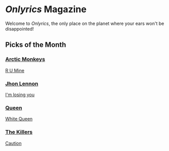 # _Onlyrics_ Magazine

Welcome to _Onlyrics_, the only place on the planet where your ears won't be disappointed!



## Picks of the Month

### [Arctic Monkeys](/writer/arctic_monkeys.md)

[R U Mine](../song/feb/r_u_mine.md)

### [Jhon Lennon](writer/john_lennon.md)

[I'm losing you](../song/feb/Im_losing_you.md)

### [Queen](writer/queen.md)

[White Queen](../song/feb/white_queen.md)

### [The Killers](writer/the_killers)

[Caution](../song/feb/Caution.md)

